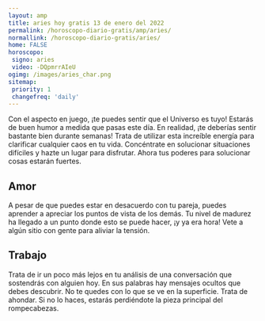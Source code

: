 ```yaml
---
layout: amp
title: aries hoy gratis 13 de enero del 2022 
permalink: /horoscopo-diario-gratis/amp/aries/
normallink: /horoscopo-diario-gratis/aries/
home: FALSE
horoscopo:
 signo: aries
 video: -DQpmrrAIeU
ogimg: /images/aries_char.png
sitemap:
 priority: 1
 changefreq: 'daily'
---
```



Con el aspecto en juego, ¡te puedes sentir que el Universo es tuyo! Estarás de buen humor a medida que pasas este día. En realidad, ¡te deberías sentir bastante bien durante semanas! Trata de utilizar esta increíble energía para clarificar cualquier caos en tu vida. Concéntrate en solucionar situaciones difíciles y hazte un lugar para disfrutar. Ahora tus poderes para solucionar cosas estarán fuertes.

## Amor

A pesar de que puedes estar en desacuerdo con tu pareja, puedes aprender a apreciar los puntos de vista de los demás. Tu nivel de madurez ha llegado a un punto donde esto se puede hacer, ¡y ya era hora! Vete a algún sitio con gente para aliviar la tensión.

## Trabajo

Trata de ir un poco más lejos en tu análisis de una conversación que sostendrás con alguien hoy. En sus palabras hay mensajes ocultos que debes descubrir. No te quedes con lo que se ve en la superficie. Trata de ahondar. Si no lo haces, estarás perdiéndote la pieza principal del rompecabezas.